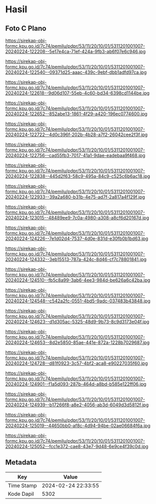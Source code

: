 # Hasil

## Foto C Plano

https://sirekap-obj-formc.kpu.go.id/7c74/pemilu/pdpr/53/11/20/10/01/5311201001007-20240224-122208--5e17e4ca-71ef-424a-9fb3-ab6f07e6c946.jpg

https://sirekap-obj-formc.kpu.go.id/7c74/pemilu/pdpr/53/11/20/10/01/5311201001007-20240224-122540--09371d25-aaac-439c-9ebf-dbb1adfd97ca.jpg

https://sirekap-obj-formc.kpu.go.id/7c74/pemilu/pdpr/53/11/20/10/01/5311201001007-20240224-122618--9d06d107-55eb-4c60-bd34-6398cd1144be.jpg

https://sirekap-obj-formc.kpu.go.id/7c74/pemilu/pdpr/53/11/20/10/01/5311201001007-20240224-122652--852abe13-1861-4f29-a420-196ec0774600.jpg

https://sirekap-obj-formc.kpu.go.id/7c74/pemilu/pdpr/53/11/20/10/01/5311201001007-20240224-122722--4d0c396f-202b-4b28-a7f2-26042cee2f3f.jpg

https://sirekap-obj-formc.kpu.go.id/7c74/pemilu/pdpr/53/11/20/10/01/5311201001007-20240224-122756--cad55fb3-7017-41a1-9dae-eadebaa9f468.jpg

https://sirekap-obj-formc.kpu.go.id/7c74/pemilu/pdpr/53/11/20/10/01/5311201001007-20240224-122838--445d2f63-58c9-495a-84c9-c525c6b6ac18.jpg

https://sirekap-obj-formc.kpu.go.id/7c74/pemilu/pdpr/53/11/20/10/01/5311201001007-20240224-122933--39a2a680-b31b-4e75-ad7f-2a817a4f129f.jpg

https://sirekap-obj-formc.kpu.go.id/7c74/pemilu/pdpr/53/11/20/10/01/5311201001007-20240224-123015--48489ee9-7c0a-4980-a308-a8cf6d20167d.jpg

https://sirekap-obj-formc.kpu.go.id/7c74/pemilu/pdpr/53/11/20/10/01/5311201001007-20240224-124226--7e1d02d4-7537-4d0e-831d-e30fb0b1bd63.jpg

https://sirekap-obj-formc.kpu.go.id/7c74/pemilu/pdpr/53/11/20/10/01/5311201001007-20240224-124332--3eb15513-787a-424c-8d46-cf7c78801841.jpg

https://sirekap-obj-formc.kpu.go.id/7c74/pemilu/pdpr/53/11/20/10/01/5311201001007-20240224-124510--fb5c8a99-3ab6-4ee3-984d-be626a6c42ba.jpg

https://sirekap-obj-formc.kpu.go.id/7c74/pemilu/pdpr/53/11/20/10/01/5311201001007-20240224-124548--c542a2fc-0551-4bd5-9adc-037483b43848.jpg

https://sirekap-obj-formc.kpu.go.id/7c74/pemilu/pdpr/53/11/20/10/01/5311201001007-20240224-124623--d1d305ac-5325-48d9-9b73-8c9d3173e04f.jpg

https://sirekap-obj-formc.kpu.go.id/7c74/pemilu/pdpr/53/11/20/10/01/5311201001007-20240224-124653--8d2e5850-85ae-441e-872a-1228b7029687.jpg

https://sirekap-obj-formc.kpu.go.id/7c74/pemilu/pdpr/53/11/20/10/01/5311201001007-20240224-124728--d81f0923-3c57-4bf2-aca8-e90227035f60.jpg

https://sirekap-obj-formc.kpu.go.id/7c74/pemilu/pdpr/53/11/20/10/01/5311201001007-20240224-124901--f1a5d093-287b-464d-a8bd-b585e122ff06.jpg

https://sirekap-obj-formc.kpu.go.id/7c74/pemilu/pdpr/53/11/20/10/01/5311201001007-20240224-124939--b17266f8-a8e2-4056-ab3d-6049d3d5812f.jpg

https://sirekap-obj-formc.kpu.go.id/7c74/pemilu/pdpr/53/11/20/10/01/5311201001007-20240224-125019--44650bb0-af8c-4d94-94be-02ae06684f6a.jpg

https://sirekap-obj-formc.kpu.go.id/7c74/pemilu/pdpr/53/11/20/10/01/5311201001007-20240224-125052--fcc1e372-cae8-43e7-9d48-6e9ce4f39c0d.jpg


## Metadata

| Key        | Value               |
| ---------- | ------------------- |
| Time Stamp | 2024-02-24 22:33:55 |
| Kode Dapil | 5302                |



